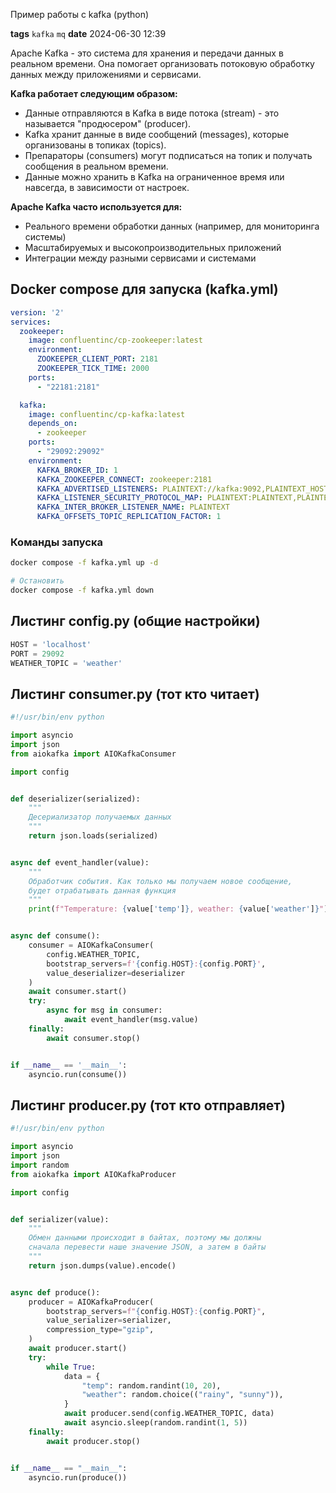 Пример работы с kafka (python)

**tags** `kafka` `mq` 
**date** 2024-06-30 12:39

Apache Kafka - это система для хранения и передачи данных в реальном времени. Она помогает организовать потоковую обработку данных между приложениями и сервисами.

**Kafka работает следующим образом:**
- Данные отправляются в Kafka в виде потока (stream) - это называется "продюсером" (producer).
- Kafka хранит данные в виде сообщений (messages), которые организованы в топиках (topics).
- Препараторы (consumers) могут подписаться на топик и получать сообщения в реальном времени.
- Данные можно хранить в Kafka на ограниченное время или навсегда, в зависимости от настроек.


**Apache Kafka часто используется для:**
- Реального времени обработки данных (например, для мониторинга системы)
- Масштабируемых и высокопроизводительных приложений
- Интеграции между разными сервисами и системами

## Docker compose для запуска (kafka.yml)
```yaml
version: '2'
services:
  zookeeper:
    image: confluentinc/cp-zookeeper:latest
    environment:
      ZOOKEEPER_CLIENT_PORT: 2181
      ZOOKEEPER_TICK_TIME: 2000
    ports:
      - "22181:2181"

  kafka:
    image: confluentinc/cp-kafka:latest
    depends_on:
      - zookeeper
    ports:
      - "29092:29092"
    environment:
      KAFKA_BROKER_ID: 1
      KAFKA_ZOOKEEPER_CONNECT: zookeeper:2181
      KAFKA_ADVERTISED_LISTENERS: PLAINTEXT://kafka:9092,PLAINTEXT_HOST://localhost:29092
      KAFKA_LISTENER_SECURITY_PROTOCOL_MAP: PLAINTEXT:PLAINTEXT,PLAINTEXT_HOST:PLAINTEXT
      KAFKA_INTER_BROKER_LISTENER_NAME: PLAINTEXT
      KAFKA_OFFSETS_TOPIC_REPLICATION_FACTOR: 1
```

### Команды запуска
```bash
docker compose -f kafka.yml up -d

# Остановить
docker compose -f kafka.yml down
```


## Листинг config.py (общие настройки)
```python
HOST = 'localhost'
PORT = 29092
WEATHER_TOPIC = 'weather'
```

## Листинг consumer.py (тот кто читает)
```python
#!/usr/bin/env python

import asyncio
import json
from aiokafka import AIOKafkaConsumer

import config


def deserializer(serialized):
    """
    Десериализатор получаемых данных
    """
    return json.loads(serialized)


async def event_handler(value):
    """
    Обработчик события. Как только мы получаем новое сообщение,
    будет отрабатывать данная функция
    """
    print(f"Temperature: {value['temp']}, weather: {value['weather']}")


async def consume():
    consumer = AIOKafkaConsumer(
        config.WEATHER_TOPIC,
        bootstrap_servers=f'{config.HOST}:{config.PORT}',
        value_deserializer=deserializer
    )
    await consumer.start()
    try:
        async for msg in consumer:
            await event_handler(msg.value)
    finally:
        await consumer.stop()


if __name__ == '__main__':
    asyncio.run(consume())
```

## Листинг producer.py (тот кто отправляет)
```python
#!/usr/bin/env python

import asyncio
import json
import random
from aiokafka import AIOKafkaProducer

import config


def serializer(value):
    """
    Обмен данными происходит в байтах, поэтому мы должны
    сначала перевести наше значение JSON, а затем в байты
    """
    return json.dumps(value).encode()


async def produce():
    producer = AIOKafkaProducer(
        bootstrap_servers=f"{config.HOST}:{config.PORT}",
        value_serializer=serializer,
        compression_type="gzip",
    )
    await producer.start()
    try:
        while True:
            data = {
                "temp": random.randint(10, 20),
                "weather": random.choice(("rainy", "sunny")),
            }
            await producer.send(config.WEATHER_TOPIC, data)
            await asyncio.sleep(random.randint(1, 5))
    finally:
        await producer.stop()


if __name__ == "__main__":
    asyncio.run(produce())
```